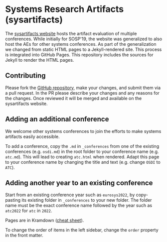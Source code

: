 # Systems Research Artifacts (sysartifacts)

The [sysartifacts website](https://sysartifacts.github.io/) hosts the artifact evaluation of multiple conferences.
While initially for SOSP'19, the website was generalized to also host the AEs for other systems conferences.
As part of the generalization we changed from static HTML pages to a Jekyll-rendered site.
This process is integrated into GitHub Pages.
This repository includes the sources for Jekyll to render the HTML pages.


## Contributing

Please fork the [GitHub repository](https://github.com/sysartifacts/sysartifacts.github.io),
make your changes, and submit them via a pull request.
In the PR please describe your changes and any reasons for the changes.
Once reviewed it will be merged and available on the sysartifacts website.


## Adding an additional conference

We welcome other systems conferences to join the efforts to make systems artifacts easily accessible.

To add a conference, copy the `.md` in `_conferences` from one of the existing conferences
(e.g. `osdi.md`) in the root folder to your conference name (e.g. `atc.md`).
This will lead to creating `atc.html` when rendered.
Adapt this page to your conference name by changing the title and text (e.g. change `OSDI` to `ATC`).


## Adding another year to an existing conference

Start from an existing conference year such as `eurosys2022`, by
copy-pasting its existing folder in `_conferences` to your new folder.
The folder name must be the exact conference name followed by the year such as `atc2022` for `atc` in `2022`.

Pages are in Kramdown ([cheat sheet](https://kramdown.gettalong.org/quickref.html)).

To change the order of items in the left sidebar, change the `order` property in the front matter.
